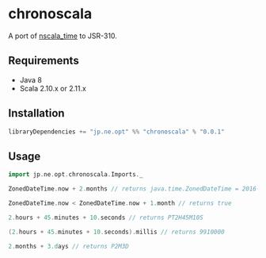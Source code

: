 # chronoscala

A port of [nscala_time](https://github.com/nscala-time/nscala-time) to JSR-310.

## Requirements

- Java 8
- Scala 2.10.x or 2.11.x

## Installation

```scala
libraryDependencies += "jp.ne.opt" %% "chronoscala" % "0.0.1"
```

## Usage

```scala
import jp.ne.opt.chronoscala.Imports._

ZonedDateTime.now + 2.months // returns java.time.ZonedDateTime = 2016-09-12T02:24:22.724+09:00[Asia/Tokyo]

ZonedDateTime.now < ZonedDateTime.now + 1.month // returns true

2.hours + 45.minutes + 10.seconds // returns PT2H45M10S

(2.hours + 45.minutes + 10.seconds).millis // returns 9910000

2.months + 3.days // returns P2M3D
```
